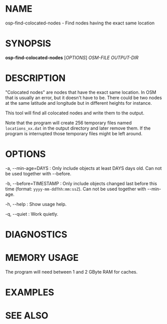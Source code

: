 
# NAME

osp-find-colocated-nodes - Find nodes having the exact same location

# SYNOPSIS

**osp-find-colocated-nodes** \[*OPTIONS*\] *OSM-FILE* *OUTPUT-DIR*

# DESCRIPTION

"Colocated nodes" are nodes that have the exact same location. In OSM that
is usually an error, but it doesn't have to be. There could be two nodes at
the same latitude and longitude but in different heights for instance.

This tool will find all colocated nodes and write them to the output.

Note that the program will create 256 temporary files named `locations_xx.dat`
in the output directory and later remove them. If the program is interrupted
those temporary files might be left around.

# OPTIONS

-a, \--min-age=DAYS
:   Only include objects at least DAYS days old. Can not be used together with
    \--before.

-b, \--before=TIMESTAMP
:   Only include objects changed last before this time
    (format: `yyyy-mm-ddThh:mm:ssZ`). Can not be used together with \--min-age.

-h, \--help
:   Show usage help.

-q, \--quiet
:   Work quietly.

# DIAGNOSTICS

# MEMORY USAGE

The program will need between 1 and 2 GByte RAM for caches.

# EXAMPLES

# SEE ALSO

